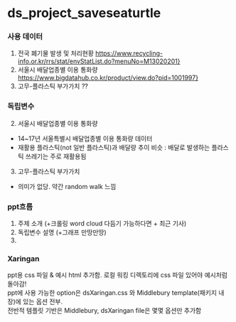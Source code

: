 # ds_project_saveseaturtle

### 사용 데이터
1. 전국 폐기물 발생 및 처리현황 https://www.recycling-info.or.kr/rrs/stat/envStatList.do?menuNo=M13020201}
2. 서울시 배달업종별 이용 통화량 https://www.bigdatahub.co.kr/product/view.do?pid=1001997}
3. 고무-플라스틱 부가가치 ??

### 독립변수

2. 서울시 배달업종별 이용 통화량
- 14~17년 서울특별시 배달업종별 이용 통화량 데이터
- 재활용 플라스틱(not 일반 플라스틱)과 배달량 추이 비슷 : 배달로 발생하는 플라스틱 쓰레기는 주로 재활용됨 

3. 고무-플라스틱 부가가치
- 의미가 없당. 약간 random walk 느낌 

### ppt흐름
1. 주제 소개 (+크롤링 word cloud 다듬기 가능하다면 + 최근 기사)
2. 독립변수 설명 (+그래프 만땅만땅)
3. 

### Xaringan
ppt용 css 파일 & 예시 html 추가함. 로컬 워킹 디렉토리에 css 파일 있어야 예시처럼 돌아감!   
ppt에 사용 가능한 option은 dsXaringan.css 와 Middlebury template(패키지 내장)에 있는 옵션 전부.   
전반적 템플릿 기반은 Middlebury, dsXaringan file은 몇몇 옵션만 추가함
